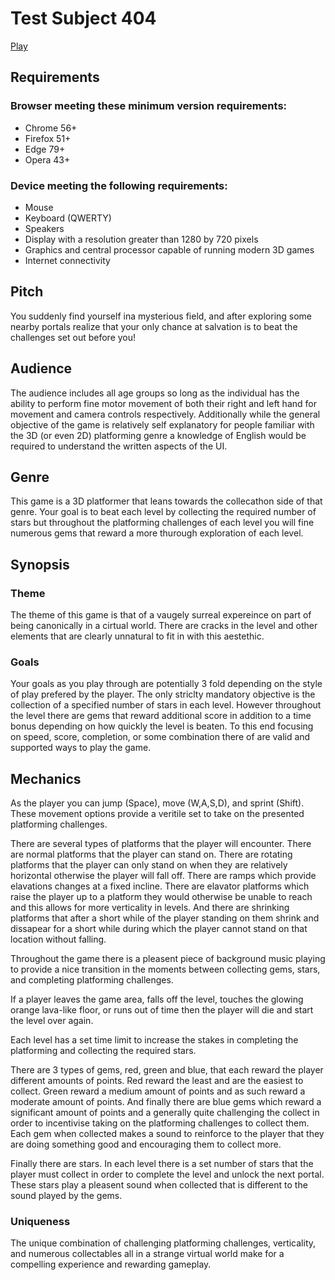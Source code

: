 # Test Subject 404

[Play](https://ts404.jordan-carr.com)

## Requirements
### Browser meeting these minimum version requirements:
- Chrome 56+
- Firefox 51+
- Edge 79+
- Opera 43+

### Device meeting the following requirements:
- Mouse
- Keyboard (QWERTY)
- Speakers
- Display with a resolution greater than 1280 by 720 pixels
- Graphics and central processor capable of running modern 3D games
- Internet connectivity

## Pitch
You suddenly find yourself ina mysterious field, and after exploring some nearby portals realize that your only chance at salvation is to beat the challenges set out before you!

##  Audience
The audience includes all age groups so long as the individual has the ability to perform fine motor movement of both their right and left hand for movement and camera controls respectively.
Additionally while the general objective of the game is relatively self explanatory for people familiar with the 3D (or even 2D) platforming genre a knowledge of English would be required to understand the written aspects of the UI.

## Genre
This game is a 3D platformer that leans towards the collecathon side of that genre. Your goal is to beat each level by collecting the required number of stars but throughout the platforming challenges of each level you will fine numerous gems that reward a more thurough exploration of each level.

## Synopsis
### Theme
The theme of this game is that of a vaugely surreal expereince on part of being canonically in a cirtual world. There are cracks in the level and other elements that are clearly unnatural to fit in with this aestethic.

### Goals
Your goals as you play through are potentially 3 fold depending on the style of play prefered by the player. The only striclty mandatory objective is the collection of a specified number of stars in each level. However throughout the level there are gems that reward additional score in addition to a time bonus depending on how quickly the level is beaten. To this end focusing on speed, score, completion, or some combination there of are valid and supported ways to play the game.

## Mechanics
As the player you can jump (Space), move (W,A,S,D), and sprint (Shift). These movement options provide a veritile set to take on the presented platforming challenges.

There are several types of platforms that the player will encounter. There are normal platforms that the player can stand on. There are rotating platforms that the player can only stand on when they are relatively horizontal otherwise the player will fall off. There are ramps which provide elavations changes at a fixed incline. There are elavator platforms which raise the player up to a platform they would otherwise be unable to reach and this allows for more verticality in levels. And there are shrinking platforms that after a short while of the player standing on them shrink and dissapear for a short while during which the player cannot stand on that location without falling.

Throughout the game there is a pleasent piece of background music playing to provide a nice transition in the moments between collecting gems, stars, and completing platforming challenges.

If a player leaves the game area, falls off the level, touches the glowing orange lava-like floor, or runs out of time then the player will die and start the level over again.

Each level has a set time limit to increase the stakes in completing the platforming and collecting the required stars.

There are 3 types of gems, red, green and blue, that each reward the player different amounts of points. Red reward the least and are the easiest to collect. Green reward a medium amount of points and as such reward a moderate amount of points. And finally there are blue gems which reward a significant amount of points and a generally quite challenging the collect in order to incentivise taking on the platforming challenges to collect them. Each gem when collected makes a sound to reinforce to the player that they are doing something good and encouraging them to collect more.

Finally there are stars. In each level there is a set number of stars that the player must collect in order to complete the level and unlock the next portal. These stars play a pleasent sound when collected that is different to the sound played by the gems.

### Uniqueness
The unique combination of challenging platforming challenges, verticality, and numerous collectables all in a strange virtual world make for a compelling experience and rewarding gameplay.
